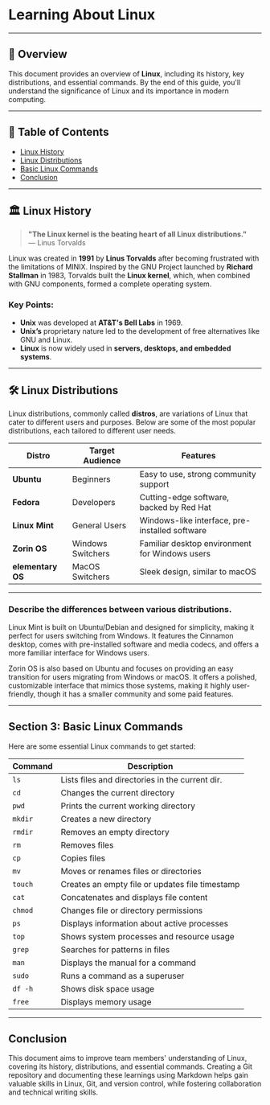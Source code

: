 # Learning About Linux

---

## 🚀 Overview

This document provides an overview of **Linux**, including its history, key distributions, and essential commands. By the end of this guide, you'll understand the significance of Linux and its importance in modern computing.

---

## 📖 Table of Contents
- [Linux History](#-linux-history)
- [Linux Distributions](#-linux-distributions)
- [Basic Linux Commands](#-basic-linux-commands)
- [Conclusion](#-conclusion)

---

## 🏛️ Linux History

> **"The Linux kernel is the beating heart of all Linux distributions."**  
> — Linus Torvalds

Linux was created in **1991** by **Linus Torvalds** after becoming frustrated with the limitations of MINIX. Inspired by the GNU Project launched by **Richard Stallman** in 1983, Torvalds built the **Linux kernel**, which, when combined with GNU components, formed a complete operating system.

### Key Points:
- **Unix** was developed at **AT&T's Bell Labs** in 1969.
- **Unix’s** proprietary nature led to the development of free alternatives like GNU and Linux.
- **Linux** is now widely used in **servers, desktops, and embedded systems**.

---

## 🛠️ Linux Distributions

Linux distributions, commonly called **distros**, are variations of Linux that cater to different users and purposes. Below are some of the most popular distributions, each tailored to different user needs.

| Distro         | Target Audience  | Features                                         |
|----------------|------------------|--------------------------------------------------|
| **Ubuntu**     | Beginners         | Easy to use, strong community support            |
| **Fedora**     | Developers        | Cutting-edge software, backed by Red Hat         |
| **Linux Mint** | General Users     | Windows-like interface, pre-installed software   |
| **Zorin OS**   | Windows Switchers | Familiar desktop environment for Windows users   |
| **elementary OS** | MacOS Switchers  | Sleek design, similar to macOS                   |

---

### Describe the differences between various distributions. 
 Linux Mint is built on Ubuntu/Debian and designed for simplicity, making it perfect for users switching from Windows. It features the Cinnamon desktop, comes with pre-installed software and media codecs, and offers a more familiar interface for Windows users. 

  Zorin OS is also based on Ubuntu and focuses on providing an easy transition for users migrating from Windows or macOS. It offers a polished, customizable interface that mimics those systems, making it highly user-friendly, though it has a smaller community and some paid features. 

---

## Section 3: Basic Linux Commands

Here are some essential Linux commands to get started:

| Command   | Description                                      |
|-----------|--------------------------------------------------|
| `ls`      | Lists files and directories in the current dir.  |
| `cd`      | Changes the current directory                    |
| `pwd`     | Prints the current working directory             |
| `mkdir`   | Creates a new directory                          |
| `rmdir`   | Removes an empty directory                       |
| `rm`      | Removes files                                    |
| `cp`      | Copies files                                     |
| `mv`      | Moves or renames files or directories            |
| `touch`   | Creates an empty file or updates file timestamp  |
| `cat`     | Concatenates and displays file content           |
| `chmod`   | Changes file or directory permissions            |
| `ps`      | Displays information about active processes      |
| `top`     | Shows system processes and resource usage        |
| `grep`    | Searches for patterns in files                   |
| `man`     | Displays the manual for a command                |
| `sudo`    | Runs a command as a superuser                    |
| `df -h`   | Shows disk space usage                           |
| `free`    | Displays memory usage                            |

---

## Conclusion 

This document aims to improve team members' understanding of Linux, covering its history, distributions, and essential commands. Creating a Git repository and documenting these learnings using Markdown helps gain valuable skills in Linux, Git, and version control, while fostering collaboration and technical writing skills.

